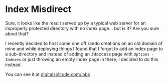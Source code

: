# Index Misdirect

Sure, it looks like the result served up by a typical web server for an improperly protected directory with no index page... but is it? Are you sure about that?

I recently decided to host some one off rando creations on an old domain of mine and while deploying things I found that I forgot to add an index page to a sub-directory and instead of adding an .htaccess page with `Options -Indexes` or just throwing an empty index page in there, I decided to do this instead.

You can see it at [digitalsolitude.com/labs](https://digitalsolitude.com/labs/)
